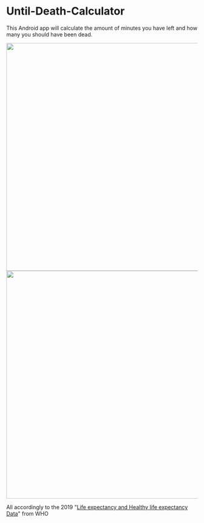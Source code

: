 # Until-Death-Calculator

This Android app will calculate the amount of minutes you have left and how many you should have been dead. 

<div align="center">
  <img src="https://user-images.githubusercontent.com/28939811/176820971-f23df16a-c479-4396-9c18-4e8017ed532a.jpeg" height="600" />
  <img src="https://user-images.githubusercontent.com/28939811/176820982-0df17894-de7a-4174-a66d-7f60f89bd908.jpeg" height="600" />
</div>


All accordingly to the 2019 "[Life expectancy and Healthy life expectancy Data](https://apps.who.int/gho/data/node.main.688)" from WHO
